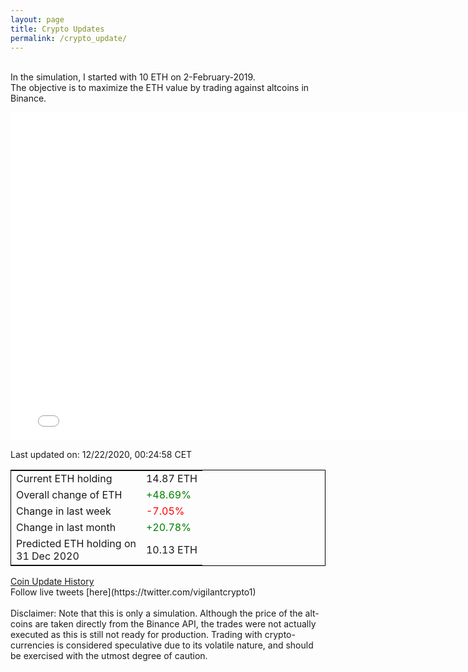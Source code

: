 ```yaml
---
layout: page
title: Crypto Updates
permalink: /crypto_update/
---
```

<!-- Global site tag (gtag.js) - Google Analytics -->
<script async src="https://www.googletagmanager.com/gtag/js?id=UA-103831149-5"></script>
<script>
  window.dataLayer = window.dataLayer || [];
  function gtag(){dataLayer.push(arguments);}
  gtag('js', new Date());

  gtag('config', 'UA-103831149-5');
</script>
<br>In the simulation, I started with 10 ETH on 2-February-2019.<br>The objective is to maximize the ETH value by trading against altcoins 
in Binance.

<iframe width="775" height="525" frameborder="0" scrolling="no" src="//plotly.com/~vikramaditya91/109.embed"></iframe>

Last updated on: 12/22/2020, 00:24:58 CET 
<table style="border:1px solid black;margin-left:auto;margin-right:auto;">
	<tbody>
	<tr>
		<td>Current ETH holding</td>
		<td>     14.87 ETH</td>
	</tr>
	<tr>
		<td>Overall change of ETH</td>
		<td><font color="green">+48.69%</font></td>
	</tr>
	<tr>
		<td>Change in last week</td>
		<td><font color="red">-7.05%</font></td>
	</tr>
	<tr>
		<td>Change in last month</td>
		<td><font color="green">+20.78%</font></td>
	</tr>
    <tr>
		<td>Predicted ETH holding on<br>31 Dec 2020</td>
		<td>     10.13 ETH</td>
	</tr>
	</tbody>
</table>
<a href="{{ site.baseurl }}/crypto_history">Coin Update History</a>
<br>
Follow live tweets [here](https://twitter.com/vigilantcrypto1)
<br>
<br>
Disclaimer:
Note that this is only a simulation. Although the price of the alt-coins are taken directly from the Binance API, the trades were not actually executed as this is still not ready for production.
Trading with crypto-currencies is considered speculative due to its volatile nature, and should be exercised with the utmost degree of caution.